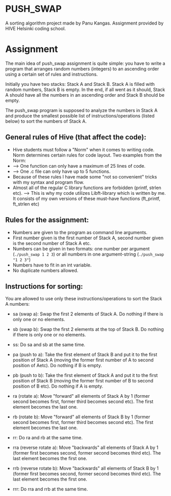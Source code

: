 # PUSH_SWAP

A sorting algorithm project made by Panu Kangas.
Assignment provided by HIVE Helsinki coding school.

# Assignment

The main idea of push_swap assignment is quite simple: you have to write a program that arranges random numbers (integers) to an ascending order using a certain set of rules and instructions.

Initially you have two stacks: Stack A and Stack B.
Stack A is filled with random numbers, Stack B is empty.
In the end, if all went as it should, Stack A should have all the numbers in an ascending order and Stack B should be empty.

The push_swap program is supposed to analyze the numbers in Stack A and produce the smallest possible list of instructions/operations (listed below) to sort the numbers of Stack A.


## General rules of Hive (that affect the code):

- Hive students must follow a "Norm" when it comes to writing code. Norm determines certain rules for code layout. Two examples from the Norm:
- --> One function can only have a maximum of 25 lines of code.
- --> One .c file can only have up to 5 functions.
- Because of these rules I have made some "not so convenient" tricks with my syntax and program flow.
- Almost all of the regular C library functions are forbidden (printf, strlen etc).
  --> This is why my code utilizes Libft-library which is written by me. It consists of my own versions of these must-have functions (ft_printf, ft_strlen etc)

## Rules for the assignment:

- Numbers are given to the program as command line arguments.
- First number given is the first number of Stack A, second number given is the second number of Stack A etc.
- Numbers can be given in two formats: one number per argument (```./push_swap 1 2 3```) or all numbers in one argument-string (```./push_swap "1 2 3"```)
- Numbers have to fit in an int variable.
- No duplicate numbers allowed.

## Instructions for sorting:

You are allowed to use only these instructions/operations to sort the Stack A numbers:

- sa (swap a): Swap the first 2 elements of Stack A. Do nothing if there is only one or no elements.
- sb (swap b): Swap the first 2 elements at the top of Stack B. Do nothing if there is only one or no elements.
- ss: Do sa and sb at the same time.

- pa (push to a): Take the first element of Stack B and put it to the first position of Stack A (moving the former first number of A to second position of Aetc).
  Do nothing if B is empty.
- pb (push to b): Take the first element of Stack A and put it to the first position of Stack B (moving the former first number of B to second position of B etc).
  Do nothing if A is empty.

- ra (rotate a): Move "forward" all elements of Stack A by 1 (former second becomes first, former third becomes second etc). The first element becomes the last one.
- rb (rotate b): Move "forward" all elements of Stack B by 1 (former second becomes first, former third becomes second etc). The first element becomes the last one.
- rr: Do ra and rb at the same time.

- rra (reverse rotate a): Move "backwards" all elements of Stack A by 1 (former first becomes second, former second becomes third etc).
  The last element becomes the first one.
- rrb (reverse rotate b): Move "backwards" all elements of Stack B by 1 (former first becomes second, former second becomes third etc).
  The last element becomes the first one.
- rrr: Do rra and rrb at the same time.
